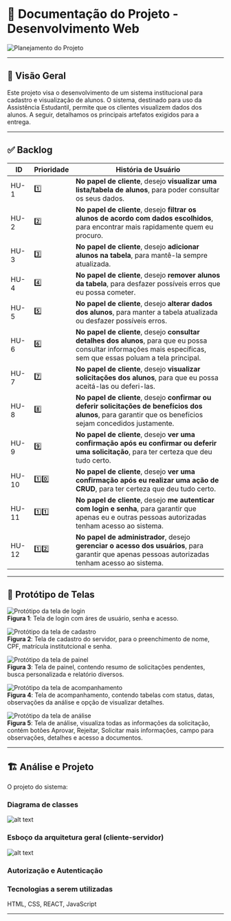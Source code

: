 # 📘 Documentação do Projeto - Desenvolvimento Web

![Planejamento do Projeto](./PMC.png)

---

## 🧾 Visão Geral

Este projeto visa o desenvolvimento de um sistema institucional para cadastro e visualização de alunos. O sistema, destinado para uso da Assistência Estudantil, 
permite que os clientes visualizem dados dos alunos. A seguir, detalhamos os principais artefatos exigidos para a entrega.

---

## ✅ Backlog

| ID    | Prioridade | História de Usuário                                                                 |
|-------|------------|--------------------------------------------------------------------------------------|
| HU-1  | 1️⃣         | **No papel de cliente**, desejo **visualizar uma lista/tabela de alunos**, para poder consultar os seus dados. |
| HU-2  | 2️⃣         | **No papel de cliente**, desejo **filtrar os alunos de acordo com dados escolhidos**, para encontrar mais rapidamente quem eu procuro. |
| HU-3  | 3️⃣         | **No papel de cliente**, desejo **adicionar alunos na tabela**, para mantê-la sempre atualizada. |
| HU-4  | 4️⃣         | **No papel de cliente**, desejo **remover alunos da tabela**, para desfazer possíveis erros que eu possa cometer. |
| HU-5  | 5️⃣         | **No papel de cliente**, desejo **alterar dados dos alunos**, para manter a tabela atualizada ou desfazer possíveis erros. |
| HU-6  | 6️⃣         | **No papel de cliente**, desejo **consultar detalhes dos alunos**, para que eu possa consultar informações mais específicas, sem que essas poluam a tela principal. |
| HU-7  | 7️⃣         | **No papel de cliente**, desejo **visualizar solicitações dos alunos**, para que eu possa aceitá-las ou deferi-las. |
| HU-8  | 8️⃣         | **No papel de cliente**, desejo **confirmar ou deferir solicitações de benefícios dos alunos**, para garantir que os benefícios sejam concedidos justamente. |
| HU-9  | 9️⃣         | **No papel de cliente**, desejo **ver uma confirmação após eu confirmar ou deferir uma solicitação**, para ter certeza que deu tudo certo. |
| HU-10  | 1️⃣0️⃣       | **No papel de cliente**, desejo **ver uma confirmação após eu realizar uma ação de CRUD**, para ter certeza que deu tudo certo. |
| HU-11  | 1️⃣1️⃣       | **No papel de cliente**, desejo **me autenticar com login e senha**, para garantir que apenas eu e outras pessoas autorizadas tenham acesso ao sistema. |
| HU-12  | 1️⃣2️⃣       | **No papel de administrador**, desejo **gerenciar o acesso dos usuários**, para garantir que apenas pessoas autorizadas tenham acesso ao sistema. |

---

## 🎨 Protótipo de Telas

![Protótipo da tela de login](./prototipos/tela1.PNG)<br>
  **Figura 1**: Tela de login com áres de usuário, senha e acesso.

![Protótipo da tela de cadastro](./prototipos/tela2.PNG)<br>
  **Figura 2**: Tela de cadastro do servidor, para o preenchimento de nome, CPF, matrícula institutcional e senha.

![Protótipo da tela de painel](./prototipos/tela3.PNG)<br>
  **Figura 3**: Tela de painel, contendo resumo de solicitações pendentes, busca personalizada e relatório diversos.

![Protótipo da tela de acompanhamento](./prototipos/tela4.PNG)<br>
  **Figura 4**: Tela de acompanhamento, contendo tabelas com status, datas, observações da análise e opção de visualizar detalhes.

![Protótipo da tela de análise](./prototipos/tela5.PNG)<br>
  **Figura 5**: Tela de análise, visualiza todas as informações da solicitação, contém botões Aprovar, Rejeitar, Solicitar mais informações, campo para observações, detalhes e acesso a documentos.

---

## 🏗 Análise e Projeto 

O projeto  do sistema:

### Diagrama de classes

![alt text](class_diagram.png)

### Esboço da arquitetura geral (cliente-servidor)


![alt text](image.png)


### Autorização e Autenticação 

### Tecnologias a serem utilizadas 
HTML, CSS, REACT, JavaScript

---

